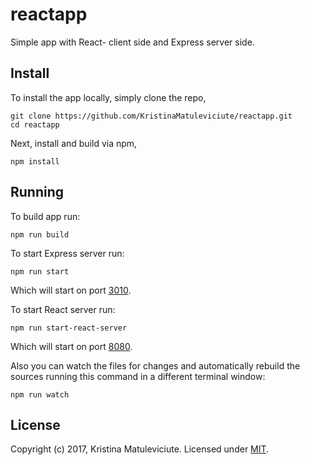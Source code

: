 # reactapp
Simple app with React- client side and Express server side.

## Install
To install the app locally, simply clone the repo,

```
git clone https://github.com/KristinaMatuleviciute/reactapp.git
cd reactapp
```

Next, install and build via npm,

```
npm install
```

## Running

 To build app run:
```
npm run build
```

To start Express server run:

```
npm run start
```

Which will start on port [3010][].



 To start React server run:

```
npm run start-react-server
```

Which will start on port [8080][].


Also you can watch the files for changes and automatically rebuild the sources running this command in a different terminal window:
```
npm run watch
```


## License
Copyright (c) 2017, Kristina Matuleviciute.
Licensed under [MIT][].

[3010]: http://localhost:3010/
[8080]: http://localhost:8080/
[MIT]: ./LICENSE
